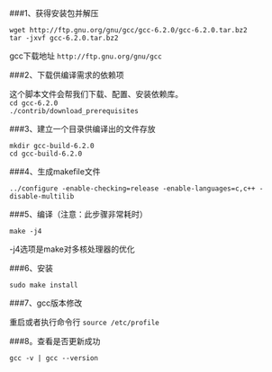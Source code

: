 ###1、获得安装包并解压  
  
`wget http://ftp.gnu.org/gnu/gcc/gcc-6.2.0/gcc-6.2.0.tar.bz2`  
`tar -jxvf gcc-6.2.0.tar.bz2`  
  
gcc下载地址 `http://ftp.gnu.org/gnu/gcc`  
  
###2、下载供编译需求的依赖项  
  
这个脚本文件会帮我们下载、配置、安装依赖库。  
`cd gcc-6.2.0`  
`./contrib/download_prerequisites`  
  
###3、建立一个目录供编译出的文件存放  
  
`mkdir gcc-build-6.2.0`  
`cd gcc-build-6.2.0`  
  
###4、生成makefile文件  
  
`../configure -enable-checking=release -enable-languages=c,c++ -disable-multilib`  
  
###5、编译（注意：此步骤非常耗时）  
  
`make -j4`  
  
-j4选项是make对多核处理器的优化  
  
###6、安装  
  
`sudo make install`  
  
###7、gcc版本修改  
  
重启或者执行命令行 `source /etc/profile`

###8。查看是否更新成功  
  
`gcc -v | gcc --version`